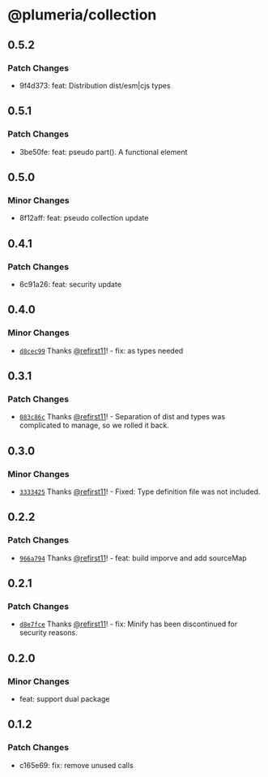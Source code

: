 # @plumeria/collection

## 0.5.2

### Patch Changes

- 9f4d373: feat: Distribution dist/esm|cjs types

## 0.5.1

### Patch Changes

- 3be50fe: feat: pseudo part(). A functional element

## 0.5.0

### Minor Changes

- 8f12aff: feat: pseudo collection update

## 0.4.1

### Patch Changes

- 6c91a26: feat: security update

## 0.4.0

### Minor Changes

- [`d8cec99`](https://github.com/zss-in-js/plumeria/commit/d8cec995d5cf180e91fa823390dd3c3154aeddde) Thanks [@refirst11](https://github.com/refirst11)! - fix: as types needed

## 0.3.1

### Patch Changes

- [`083c86c`](https://github.com/zss-in-js/plumeria/commit/083c86c82602be1bcbfcf62de7bf71b81467e0ba) Thanks [@refirst11](https://github.com/refirst11)! - Separation of dist and types was complicated to manage, so we rolled it back.

## 0.3.0

### Minor Changes

- [`3333425`](https://github.com/zss-in-js/plumeria/commit/333342500841e5466eaeff0418801174ca9fc42a) Thanks [@refirst11](https://github.com/refirst11)! - Fixed: Type definition file was not included.

## 0.2.2

### Patch Changes

- [`966a794`](https://github.com/zss-in-js/plumeria/commit/966a7945cc571c92179602f467ce4f9b042b3c41) Thanks [@refirst11](https://github.com/refirst11)! - feat: build imporve and add sourceMap

## 0.2.1

### Patch Changes

- [`d8e7fce`](https://github.com/zss-in-js/plumeria/commit/d8e7fceca6f03221c09d00bc3bf36757ae71e63e) Thanks [@refirst11](https://github.com/refirst11)! - fix: Minify has been discontinued for security reasons.

## 0.2.0

### Minor Changes

- feat: support dual package

## 0.1.2

### Patch Changes

- c165e69: fix: remove unused calls
